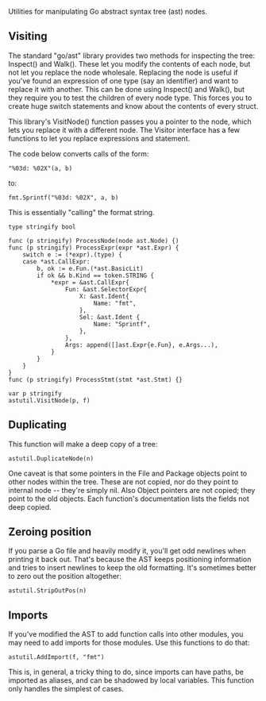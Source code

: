 Utilities for manipulating Go abstract syntax tree (ast) nodes.

Visiting
--------

The standard "go/ast" library provides two methods for inspecting the
tree: Inspect() and Walk(). These let you modify the contents of each node,
but not let you replace the node wholesale. Replacing the node is useful
if you've found an expression of one type (say an identifier) and want to replace
it with another. This can be done using Inspect() and Walk(), but they require
you to test the children of every node type. This forces you to create huge switch
statements and know about the contents of every struct.

This library's VisitNode() function passes you a pointer to the node, which lets
you replace it with a different node. The Visitor interface has a few functions
to let you replace expressions and statement.

The code below converts calls of the form:

    "%03d: %02X"(a, b)

to:
    
    fmt.Sprintf("%03d: %02X", a, b)

This is essentially "calling" the format string.

    type stringify bool

    func (p stringify) ProcessNode(node ast.Node) {)
    func (p stringify) ProcessExpr(expr *ast.Expr) {
        switch e := (*expr).(type) {
        case *ast.CallExpr: 
            b, ok := e.Fun.(*ast.BasicLit)
            if ok && b.Kind == token.STRING {
                *expr = &ast.CallExpr{
                    Fun: &ast.SelectorExpr{
                        X: &ast.Ident{
                            Name: "fmt",
                        },
                        Sel: &ast.Ident {
                            Name: "Sprintf",
                        },
                    },
                    Args: append([]ast.Expr{e.Fun}, e.Args...),
                }
            }
        }
    }
    func (p stringify) ProcessStmt(stmt *ast.Stmt) {}

    var p stringify
    astutil.VisitNode(p, f)

Duplicating
-----------

This function will make a deep copy of a tree:

    astutil.DuplicateNode(n)

One caveat is that some pointers in the File and Package objects point to
other nodes within the tree. These are not copied, nor do they point to
internal node -- they're simply nil. Also Object pointers are not copied;
they point to the old objects. Each function's documentation lists the
fields not deep copied.

Zeroing position
----------------

If you parse a Go file and heavily modify it, you'll get odd newlines when
printing it back out. That's because the AST keeps positioning information
and tries to insert newlines to keep the old formatting. It's sometimes better
to zero out the position altogether:

    astutil.StripOutPos(n)

Imports
-------

If you've modified the AST to add function calls into other modules, you may need
to add imports for those modules. Use this functions to do that:

    astutil.AddImport(f, "fmt")

This is, in general, a tricky thing to do, since imports can have paths, be imported
as aliases, and can be shadowed by local variables. This function only handles the
simplest of cases.
